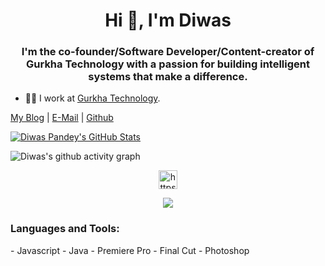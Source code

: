<h1 align="center">Hi 👋, I'm Diwas</h1>
<h3 align="center">I'm the co-founder/Software Developer/Content-creator of Gurkha Technology with a passion for building intelligent systems that make a difference. </h3>

- 👨‍💻 I work at [Gurkha Technology](https://gurkhatech.com/). 

[My Blog](http://pdiwas.com) | [E-Mail](mailto:diwaspandey@live.com) | [Github](https://github.com/diwas/)

[![Diwas Pandey's GitHub Stats](https://github-readme-stats.vercel.app/api?username=diwas&show_icons=true&hide_title=false&count_private=true&theme=dark)](https://github.com/diwas)

![Diwas's github activity graph](https://activity-graph.herokuapp.com/graph?username=diwas&theme=dracula)

<p align="center">
<a href="https://www.linkedin.com/in/pdiwas/" target="blank"><img align="center" src="https://cdn.jsdelivr.net/npm/simple-icons@3.0.1/icons/linkedin.svg" alt="https://www.linkedin.com/in/piwas/" height="30" width="30" /></a>

</p>

<p align="center">
<img align="center" src="https://github-profile-trophy.vercel.app/?username=diwas&theme=flat&no-frame=true&margin-w=30&margin-h=20" />
</p>

<h3 align="left">Languages and Tools:</h3>
- Javascript
- Java
- Premiere Pro
- Final Cut
- Photoshop
<br><br>
